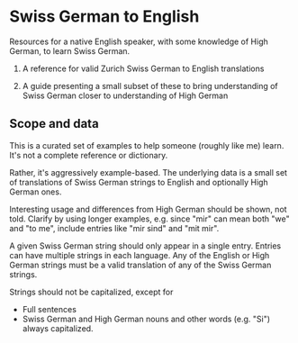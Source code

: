 # Swiss German to English

Resources for a native English speaker, with some knowledge of High German,
to learn Swiss German.

1. A reference for valid Zurich Swiss German to English translations

2. A guide presenting a small subset of these to bring understanding of Swiss German closer to understanding of High German

## Scope and data

This is a curated set of examples to help someone (roughly like me) learn.
It's not a complete reference or dictionary.

Rather, it's aggressively example-based.  The underlying data is a small set of
translations of Swiss German strings to English and optionally High German
ones.

Interesting usage and differences from High German should be shown, not told.
Clarify by using longer examples, e.g.  since "mir" can mean both "we" and "to
me", include entries like "mir sind" and "mit mir".

A given Swiss German string should only appear in a single entry. Entries can
have multiple strings in each language.  Any of the English or High German
strings must be a valid translation of any of the Swiss German strings.

Strings should not be capitalized, except for
* Full sentences
* Swiss German and High German nouns and other words (e.g. "Si") always capitalized.
